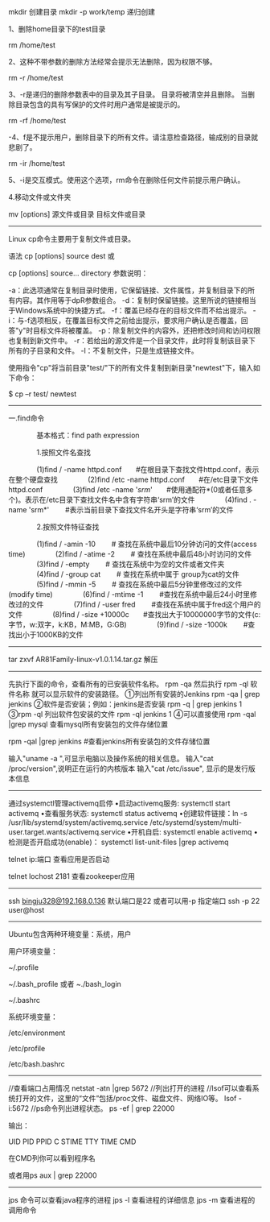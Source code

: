 mkdir 创建目录
mkdir -p work/temp  递归创建

1、删除home目录下的test目录

 rm /home/test

2、这种不带参数的删除方法经常会提示无法删除，因为权限不够。

 rm -r /home/test

3、-r是递归的删除参数表中的目录及其子目录。 目录将被清空并且删除。 当删除目录包含的具有写保护的文件时用户通常是被提示的。

rm -rf /home/test

-4、f是不提示用户，删除目录下的所有文件。请注意检查路径，输成别的目录就悲剧了。

 rm -ir /home/test

5、-i是交互模式。使用这个选项，rm命令在删除任何文件前提示用户确认。

4.移动文件或文件夹

mv [options] 源文件或目录 目标文件或目录

-------------------------

Linux cp命令主要用于复制文件或目录。

语法
cp [options] source dest
或

cp [options] source... directory
参数说明：

-a：此选项通常在复制目录时使用，它保留链接、文件属性，并复制目录下的所有内容。其作用等于dpR参数组合。
-d：复制时保留链接。这里所说的链接相当于Windows系统中的快捷方式。
-f：覆盖已经存在的目标文件而不给出提示。
-i：与-f选项相反，在覆盖目标文件之前给出提示，要求用户确认是否覆盖，回答"y"时目标文件将被覆盖。
-p：除复制文件的内容外，还把修改时间和访问权限也复制到新文件中。
-r：若给出的源文件是一个目录文件，此时将复制该目录下所有的子目录和文件。
-l：不复制文件，只是生成链接文件。

使用指令"cp"将当前目录"test/"下的所有文件复制到新目录"newtest"下，输入如下命令：

$ cp –r test/ newtest

---------------------------

一.find命令

　　　　基本格式：find  path expression

　　　　1.按照文件名查找

　　　　(1)find / -name httpd.conf　　#在根目录下查找文件httpd.conf，表示在整个硬盘查找
　　　　(2)find /etc -name httpd.conf　　#在/etc目录下文件httpd.conf
　　　　(3)find /etc -name '*srm*'　　#使用通配符*(0或者任意多个)。表示在/etc目录下查找文件名中含有字符串‘srm’的文件
　　　　(4)find . -name 'srm*' 　　#表示当前目录下查找文件名开头是字符串‘srm’的文件

　　　　2.按照文件特征查找 　　　　

　　　　(1)find / -amin -10 　　# 查找在系统中最后10分钟访问的文件(access time)
　　　　(2)find / -atime -2　　 # 查找在系统中最后48小时访问的文件
　　　　(3)find / -empty 　　# 查找在系统中为空的文件或者文件夹
　　　　(4)find / -group cat 　　# 查找在系统中属于 group为cat的文件
　　　　(5)find / -mmin -5 　　# 查找在系统中最后5分钟里修改过的文件(modify time)
　　　　(6)find / -mtime -1 　　#查找在系统中最后24小时里修改过的文件
　　　　(7)find / -user fred 　　#查找在系统中属于fred这个用户的文件
　　　　(8)find / -size +10000c　　#查找出大于10000000字节的文件(c:字节，w:双字，k:KB，M:MB，G:GB)
　　　　(9)find / -size -1000k 　　#查找出小于1000KB的文件

-----------------------

tar zxvf AR81Family-linux-v1.0.1.14.tar.gz 解压

-----------------------

先执行下面的命令，查看所有的已安装软件名称。
rpm -qa
然后执行
rpm -ql 软件名称
就可以显示软件的安装路径。
①列出所有安装的Jenkins
rpm -qa | grep jenkins
②软件是否安装；例如：jenkins是否安装
rpm -q | grep jenkins
1
③rpm -ql 列出软件包安装的文件
rpm -ql jenkins
1
④可以直接使用 rpm -qal |grep mysql 查看mysql所有安装包的文件存储位置

 rpm -qal |grep jenkins #查看jenkins所有安装包的文件存储位置

 输入"uname -a ",可显示电脑以及操作系统的相关信息。
 输入"cat /proc/version",说明正在运行的内核版本
 输入"cat /etc/issue", 显示的是发行版本信息

---------------------

通过systemctl管理activemq启停
•启动activemq服务: systemctl start activemq
•查看服务状态: systemctl status activemq
•创建软件链接：ln -s /usr/lib/systemd/system/activemq.service /etc/systemd/system/multi-user.target.wants/activemq.service
•开机自启: systemctl enable activemq
•检测是否开启成功(enable)： systemctl list-unit-files |grep activemq

telnet ip:端口  查看应用是否启动

telnet lochost 2181 查看zookeeper应用

-------------------

ssh bingju328@192.168.0.136
默认端口是22
或者可以用-p 指定端口
ssh -p 22 user@host

---------------------

Ubuntu包含两种环境变量：系统，用户

用户环境变量：

~/.profile

~/.bash_profile 或者 ~./bash_login

~/.bashrc

系统环境变量：

/etc/environment

/etc/profile

/etc/bash.bashrc

-------------------------------
//查看端口占用情况
netstat -atn |grep 5672
//列出打开的进程
//lsof可以查看系统打开的文件，这里的“文件”包括/proc文件、磁盘文件、网络IO等。
lsof -i:5672
//ps命令列出进程状态。
ps -ef | grep 22000

输出：

UID PID PPID C STIME TTY TIME CMD

在CMD列你可以看到程序名

或者用ps aux | grep 22000


---------------------------------
jps 命令可以查看java程序的进程
jps -l 查看进程的详细信息
jps -m 查看进程的调用命令

